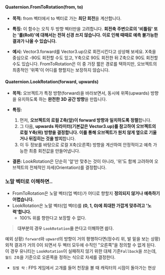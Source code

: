 #### Quaternion.FromToRotation(from, to)

- **목적:** from 벡터에서 to 벡터로 가는 **최단 회전**을 계산합니다.
    
- **특징:** 이 함수는 오직 두 방향 벡터만을 고려합니다. **회전축 주변으로의 '비틀림' 또는 '롤(Roll)'에 대해서는 전혀 신경 쓰지 않습니다. 이로 인해 때때로 예측 불가능한 결과가 나올 수 있습니다.**
    
- **예시:** Vector3.forward를 Vector3.up으로 회전시킨다고 상상해 보세요. X축을 중심으로 -90도 회전할 수도 있고, Y축으로 90도 회전한 뒤 Z축으로 90도 회전할 수도 있습니다. FromToRotation은 이 중 가장 짧은 경로를 택하지만, 오브젝트의 최종적인 '위쪽'이 어디를 향할지는 보장하지 않습니다.

#### Quaternion.LookRotation(forward, upwards)

- **목적:** 오브젝트가 특정 방향(forward)을 바라보면서, 동시에 위쪽(upwards) 방향을 유지하도록 하는 **완전한 3D 공간 방향**을 만듭니다.
    
- **특징:**
    1. 먼저, **오브젝트의 로컬 Z축(앞)이 forward 방향과 일치하도록 정렬**합니다.
    2. 그 다음, **upwards 파라미터(기본값은 Vector3.up)를 참고하여 오브젝트의 로컬 Y축(위) 방향을 결정합니다. 이를 통해 오브젝트가 원치 않게 옆으로 기울거나 뒤집히는 것을 방지**합니다.
    3. 이 두 정보를 바탕으로 로컬 X축(오른쪽) 방향을 계산하여 안정적이고 예측 가능한 최종 회전값을 만들어냅니다.
        
- **결론:** LookRotation은 단순히 '앞'만 맞추는 것이 아니라, '위'도 함께 고려하여 오브젝트의 전체적인 자세(Orientation)를 결정합니다.


### 노말 벡터로 이해하면..
- FromToRotation은 노말 벡터(업 벡터)가 어디로 향할지 **정의되지 않거나 예측하기 어렵습니다.**
- LookRotation은 노말 벡터(업 벡터)를 **(0, 1, 0)에 최대한 가깝게 맞추려고 '노력'합니다.**
	- 100% 위를 향한다고 보장할 수 없다.


> **대부분의 경우 `LookRotation`을 쓴다고 이해하면 쉽다.** 

예외 상황) `forward`와 `upward`의 방향이 거의 평행하다면(정수리 위, 발 밑을 보는 상황) 외적 결과가 거의 0이 되면서 두 벡터 모두에 수직인 "오른쪽"을 정의할 수 없게 된다. 
이 경우 유니티는 `LookRotation`이 실패하지 않기 위한 대체 기준`Fallback`을 쓰는데, `월드 Z축`을 기준으로 오른쪽을 정하는 식으로 자세를 결정한다. 
- `짐벌 락` : FPS 게임에서 고개를 들어 천장을 볼 때 캐릭터의 시점이 돌아가는 현상

